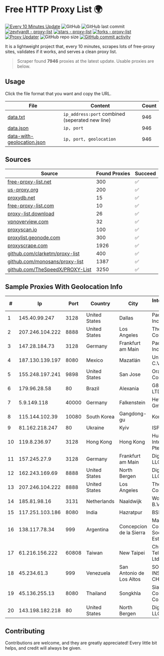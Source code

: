 
# Free HTTP Proxy List 🌍

[![Every 10 Minutes Update](https://github.com/mertguvencli/http-proxy-list/actions/workflows/main.yml/badge.svg?branch=main)](https://github.com/mertguvencli/http-proxy-list/actions/workflows/main.yml)
![GitHub](https://img.shields.io/github/license/mertguvencli/http-proxy-list)
![GitHub last commit](https://img.shields.io/github/last-commit/mertguvencli/http-proxy-list)
[![zevtyardt - proxy-list](https://img.shields.io/static/v1?label=zevtyardt&message=proxy-list&color=blue&logo=github)](https://github.com/zevtyardt/proxy-list "Go to GitHub repo")
[![stars - proxy-list](https://img.shields.io/github/stars/zevtyardt/proxy-list?style=social)](https://github.com/zevtyardt/proxy-list)
[![forks - proxy-list](https://img.shields.io/github/forks/zevtyardt/proxy-list?style=social)](https://github.com/zevtyardt/proxy-list)
[![Proxy Updater](https://github.com/zevtyardt/proxy-list/workflows/Proxy%20Updater/badge.svg)](https://github.com/zevtyardt/proxy-list/actions?query=workflow:"Proxy+Updater")
![GitHub repo size](https://img.shields.io/github/repo-size/zevtyardt/proxy-list)
[![GitHub commit activity](https://img.shields.io/github/commit-activity/m/zevtyardt/proxy-list?logo=commits)](https://github.com/zevtyardt/proxy-list/commits/main)

It is a lightweight project that, every 10 minutes, scrapes lots of free-proxy sites, validates if it works, and serves a clean proxy list.

> Scraper found **7946** proxies at the latest update. Usable proxies are below.

## Usage

Click the file format that you want and copy the URL.

|File|Content|Count|
|----|-------|-----|
|[data.txt](https://raw.githubusercontent.com/mertguvencli/http-proxy-list/main/proxy-list/data.txt)|`ip_address:port` combined (seperated new line)|946|
|[data.json](https://raw.githubusercontent.com/mertguvencli/http-proxy-list/main/proxy-list/data.json)|`ip, port`|946|
|[data-with-geolocation.json](https://raw.githubusercontent.com/mertguvencli/http-proxy-list/main/proxy-list/data-with-geolocation.json)|`ip, port, geolocation`|946|

## Sources

|Source|Found Proxies|Succeed|
|------|-------------|-------|
|[free-proxy-list.net](https://free-proxy-list.net)|300|✅|
|[us-proxy.org](https://www.us-proxy.org)|200|✅|
|[proxydb.net](http://proxydb.net)|15|✅|
|[free-proxy-list.com](https://free-proxy-list.com/?page=&port=&type%5B%5D=http&type%5B%5D=https&up_time=0&search=Search)|10|✅|
|[proxy-list.download](https://www.proxy-list.download/HTTP)|26|✅|
|[vpnoverview.com](https://vpnoverview.com/privacy/anonymous-browsing/free-proxy-servers)|32|✅|
|[proxyscan.io](https://www.proxyscan.io)|100|✅|
|[proxylist.geonode.com](https://proxylist.geonode.com/api/proxy-list?limit=300&page=1&sort_by=lastChecked&sort_type=desc&protocols=http,https)|300|✅|
|[proxyscrape.com](https://api.proxyscrape.com/v2/?request=displayproxies&protocol=http&timeout=10000&country=all&ssl=all&anonymity=all)|1926|✅|
|[github.com/clarketm/proxy-list](https://raw.githubusercontent.com/clarketm/proxy-list/master/proxy-list-raw.txt)|400|✅|
|[github.com/monosans/proxy-list](https://raw.githubusercontent.com/monosans/proxy-list/main/proxies/http.txt)|1387|✅|
|[github.com/TheSpeedX/PROXY-List](https://raw.githubusercontent.com/TheSpeedX/PROXY-List/master/http.txt)|3250|✅|


## Sample Proxies With Geolocation Info

|#|Ip|Port|Country|City|Internet Service Provider|
|-|--|----|-------|----|-------------------------|
|1|145.40.99.247|3128|United States|Dallas|Packet Host, Inc.|
|2|207.246.104.222|8888|United States|Los Angeles|The Constant Company|
|3|147.28.184.73|3128|Germany|Frankfurt am Main|Packet Host, Inc.|
|4|187.130.139.197|8080|Mexico|Mazatlán|Uninet S.A. de C.V.|
|5|155.248.197.241|9898|United States|San Jose|Oracle Corporation|
|6|179.96.28.58|80|Brazil|Alexania|G8 NETWORKS LTDA|
|7|5.9.149.118|40000|Germany|Falkenstein|Hetzner Online GmbH|
|8|115.144.102.39|10080|South Korea|Gangdong-gu|Korea Telecom|
|9|81.162.218.247|80|Ukraine|Kyiv|ISP Viplan LLC|
|10|119.8.236.97|3128|Hong Kong|Hong Kong|Huawei International Pte. Ltd.|
|11|157.245.27.9|3128|Germany|Frankfurt am Main|DigitalOcean, LLC|
|12|162.243.169.69|8888|United States|North Bergen|DigitalOcean, LLC|
|13|207.246.104.222|8888|United States|Los Angeles|The Constant Company|
|14|185.81.98.16|3131|Netherlands|Naaldwijk|WorldStream B.V.|
|15|117.251.103.186|8080|India|Hazratpur|BSNL Internet|
|16|138.117.78.34|999|Argentina|Concepcion de la Sierra|Marandu Comunicaciones Sociedad Del Estado|
|17|61.216.156.222|60808|Taiwan|New Taipei|Chunghwa Telecom Co., Ltd.|
|18|45.234.61.3|999|Venezuela|San Antonio de Los Altos|SOLUCIONES INSTALRED CH&C C.A.|
|19|45.136.255.13|8080|Thailand|Songkhla|Siamdata Communication Co., ltd.|
|20|143.198.182.218|80|United States|North Bergen|DigitalOcean, LLC|



## Contributing

Contributions are welcome, and they are greatly appreciated! Every
little bit helps, and credit will always be given.


